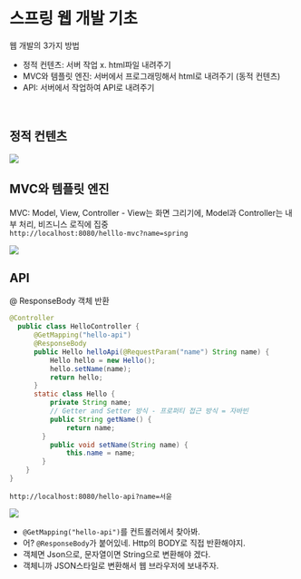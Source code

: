 # 스프링 웹 개발 기초
웹 개발의 3가지 방법
- 정적 컨텐츠: 서버 작업 x. html파일 내려주기
- MVC와 템플릿 엔진: 서버에서 프로그래밍해서 html로 내려주기 (동적 컨텐츠)
- API: 서버에서 작업하여 API로 내려주기  
</br>

## 정적 컨텐츠
<img src="https://raw.githubusercontent.com/smpark1020/tistory/master/Spring/%5B%EC%8A%A4%ED%94%84%EB%A7%81%20%EC%9E%85%EB%AC%B8%5D%20%EC%A0%95%EC%A0%81%20%EC%BB%A8%ED%85%90%EC%B8%A0/1.PNG">  

</br>

## MVC와 템플릿 엔진
MVC: Model, View, Controller - View는 화면 그리기에, Model과 Controller는 내부 처리, 비즈니스 로직에 집중  
`http://localhost:8080/helllo-mvc?name=spring`  

<img src ="https://images.velog.io/images/sewonkim/post/5a9a1966-73f9-43b5-ae21-2857b90a5144/image.png">

</br>

## API
@ ResponseBody 객체 반환
```Java
@Controller
  public class HelloController {
      @GetMapping("hello-api")
      @ResponseBody
      public Hello helloApi(@RequestParam("name") String name) {
          Hello hello = new Hello();
          hello.setName(name);
          return hello;
      }
      static class Hello {
          private String name;
          // Getter and Setter 방식 - 프로퍼티 접근 방식 = 자바빈
          public String getName() {
              return name;
        }
          public void setName(String name) {
              this.name = name;
        } 
    }
}
```
`http://localhost:8080/hello-api?name=서윤`  
  
<img src ="https://velog.velcdn.com/images/khoony0125/post/6d327242-5cb4-428d-9e7d-e05d4a5df525/image.png">  

- `@GetMapping("hello-api")`를 컨트롤러에서 찾아봐.
- 어? `@ResponseBody`가 붙어있네. Http의 BODY로 직접 반환해야지.
- 객체면 Json으로, 문자열이면 String으로 변환해야 겠다.
- 객체니까 JSON스타일로 변환해서 웹 브라우저에 보내주자.
